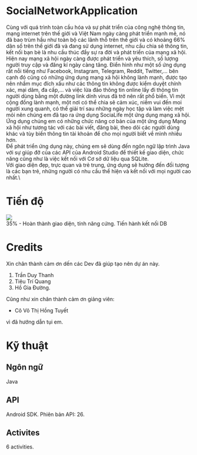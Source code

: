 # SocialNetworkApplication
Cùng với quá trình toàn cầu hóa và sự phát triển của công nghệ thông tin, mạng internet trên thế giới và Việt Nam ngày càng phát triển mạnh mẽ, nó đã bao trùm hầu như toàn bộ các lãnh thỗ trên thế giới và có khoảng 66% dân số trên thế giới đã và đang sử dụng internet, nhu cầu chia sẽ thông tin, kết nối bạn bè là nhu cầu thúc đẩy sự ra đời và phát triển của mạng xã hội.\
Hiện nay mạng xã hội ngày càng được phát triển và yêu thích, số lượng người truy cập và đăng kí ngày càng tăng. Điển hình như một số ứng dụng rất nỗi tiếng như Facebook, Instagram, Telegram, Reddit, Twitter,… bên cạnh đó cũng có những ứng dụng mạng xã hội không lành mạnh, được tạo nên nhầm mục đích xấu như các thông tin không được kiểm duyệt chính xác, mại dâm, đa cấp,… và việc lừa đảo thông tin online lấy đi thông tin người dùng bằng một đường link dính virus đã trở nên rất phổ biến. Vì một cộng đồng lành mạnh, một nơi có thể chia sẽ cảm xúc, niềm vui đến moi người xung quanh, có thể giải trí sau những ngày học tập và làm việc mệt mỏi nên chúng em đã tạo ra ứng dụng SociaLife một ứng dụng mạng xã hội.\
Ứng dụng chúng em có những chức năng cơ bản của một ứng dụng Mạng xã hội như tương tác với các bài viết, đăng bài, theo dõi các người dùng khác và tùy biến thông tin tài khoản để cho mọi người biết về mình nhiều hơn.\
Để phát triển ứng dụng này, chúng em sẽ dùng đến ngôn ngữ lập trình Java với sự giúp đỡ của các API của Android Studio để thiết kế giao diện, chức năng cũng như là việc kết nối với Cơ sở dữ liệu qua SQLite.\
Với giao diện đẹp, trực quan và trẻ trung, ứng dụng sẽ hướng đến đối tượng là các bạn trẻ, những người có nhu cầu thể hiện và kết nối với mọi người cao nhất.\
# Tiến độ
![](https://geps.dev/progress/35)\
35% - Hoàn thành giao diện, tính năng cứng. Tiến hành kết nối DB
# Credits
Xin chân thành cảm ơn dến các Dev đã giúp tạo nên dự án này.
1. Trần Duy Thanh
2. Tiêu Trí Quang
3. Hồ Gia Đường.

Cũng như xin chân thành cảm ơn giảng viên:

- Cô Võ Thị Hồng Tuyết

vì đã hướng dẫn tụi em.
# Kỹ thuật
## Ngôn ngữ
Java
## API
Android SDK. Phiên bản API: 26.
## Activites
6 activities.
